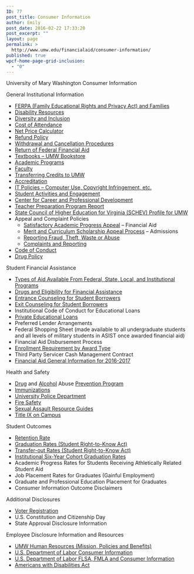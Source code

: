 ```yaml
---
ID: 77
post_title: Consumer Information
author: Emily
post_date: 2016-02-22 17:33:20
post_excerpt: ""
layout: page
permalink: >
  http://www.umw.edu/financialaid/consumer-information/
published: true
wpcf-home-page-grid-inclusion:
  - "0"
---
```

University of Mary Washington Consumer Information

General Institutional Information
<ul>
 	<li><a href="http://www.umw.edu/financialaid/ferpa/">FERPA (Family Educational Rights and Privacy Act) and Families </a></li>
 	<li><a href="http://academics.umw.edu/disability/">Disability Resources </a></li>
 	<li><a href="http://diversity.umw.edu/">Diversity and Inclusion</a></li>
 	<li><a href="http://www.umw.edu/financialaid/process/cost-of-attendance/">Cost of Attendance</a></li>
 	<li><a href="http://adminfinance.umw.edu/umwstatic/financialaid/NetPriceCalculator/npcalc.htm">Net Price Calculator</a></li>
 	<li><a href="http://adminfinance.umw.edu/studentaccounts/refund-policy-and-schedule/">Refund Policy</a></li>
 	<li><a href="http://academics.umw.edu/registrar/ferpa-policies-procedures-services/withdrawal-procedures/">Withdrawal and Cancellation Procedures</a></li>
 	<li><a href="http://www.umw.edu/financialaid/process/leaving/return-of-funds/">Return of Federal Financial Aid</a></li>
 	<li><a href="https://bookstore.umw.edu/site_textbook_reservations.asp">Textbooks – UMW Bookstore</a></li>
 	<li><a href="https://academics.umw.edu/">Academic Programs</a></li>
 	<li><a href="http://www.umw.edu/directory/employee-type/faculty/">Faculty</a></li>
 	<li><a href="http://academics.umw.edu/registrar/transfer-information/">Transferring Credits to UMW </a></li>
 	<li><a href="http://www.umw.edu/about/fast-facts/accreditations/">Accreditation</a></li>
 	<li><a href="http://technology.umw.edu/it-policies/">IT Policies – Computer Use, Copyright Infringement, etc. </a></li>
 	<li><a href="http://students.umw.edu/studentactivities/">Student Activities and Engagement</a></li>
 	<li><a href="http://www.umw.edu/careercenter/">Center for Career and Professional Development</a></li>
 	<li><a href="https://title2.ed.gov/Public/Report/PrintReport.aspx?Year=2013&amp;StateID=51">Teacher Preparation Program Report</a></li>
 	<li><a href="http://research.schev.edu/iprofile.asp?UID=232681">State Council of Higher Education for Virginia (SCHEV) Profile for UMW</a></li>
 	<li>Appeal and Complaint Policies
<ul>
 	<li><a href="http://www.umw.edu/financialaid/eligibility/satisfactory-academic-progress/">Satisfactory Academic Progress Appeal</a> – Financial Aid</li>
 	<li><a href="http://www.umw.edu/financialaid/eligibility/merit-curriculum-scholarship-appeal-process/">Merit and Curriculum Scholarship Appeal Process</a> – Admissions</li>
 	<li><a href="http://president.umw.edu/audit/fraud-theft-waste-or-abuse/">Reporting Fraud, Theft, Waste or Abuse</a></li>
 	<li><a href="http://diversity.umw.edu/title-ix/complaints-survivors/">Complaints and Reporting</a></li>
</ul>
</li>
 	<li><a href="http://students.umw.edu/judicialaffairs/the-judicial-system/code-of-conduct/">Code of Conduct</a></li>
 	<li><a href="http://students.umw.edu/judicialaffairs/drug-policies/#Policy">Drug Policy</a></li>
</ul>
Student Financial Assistance
<ul>
 	<li><a href="http://www.umw.edu/financialaid/types/">Types of Aid Available From Federal, State, Local, and Institutional Programs</a></li>
 	<li><a href="http://students.umw.edu/judicialaffairs/drug-policies/#Financial">Drugs and Eligibility for Financial Assistance</a></li>
 	<li><a href="https://studentloans.gov/myDirectLoan/index.action">Entrance Counseling for Student Borrowers</a></li>
 	<li><a href="https://studentloans.gov/myDirectLoan/index.action">Exit Counseling for Student Borrowers</a></li>
 	<li>Institutional Code of Conduct for Educational Loans</li>
 	<li><a href="http://www.umw.edu/financialaid/types/loans/private/">Private Educational Loans</a></li>
 	<li>Preferred Lender Arrangements</li>
 	<li>Federal Shopping Sheet (made available to all undergraduate students and all levels of military students in ASIST once awarded financial aid)</li>
 	<li>Financial Aid Disbursement Process</li>
 	<li><a href="http://www.umw.edu/financialaid/eligibility/enrollment-requirements/">Enrollment Requirement by Award Type</a></li>
 	<li>Third Party Servicer Cash Management Contract</li>
 	<li><a href="http://www.umw.edu/financialaid/wp-content/uploads/sites/31/2016/03/2016-2017GeneralInformation.pdf">Financial Aid General Information for 2016-2017</a></li>
</ul>
Health and Safety
<ul>
 	<li><a href="http://www.samhsa.gov/prevention/">Drug</a> and <a href="http://www.collegedrinkingprevention.gov/">Alcohol</a> Abuse <a href="http://www.drugabuse.gov/">Prevention Program</a></li>
 	<li><a href="https://students.umw.edu/healthcenter/health-info/immunizations/">Immunizations</a></li>
 	<li><a href="http://www.umw.edu/police/">University Police Department</a></li>
 	<li><a href="http://www.umw.edu/police/2016-annual-security-report/fire-safety/">Fire Safety</a></li>
 	<li><a href="http://diversity.umw.edu/title-ix/resource-guides-downloads/">Sexual Assault Resource Guides</a></li>
 	<li><a href="http://diversity.umw.edu/title-ix/on-campus/">Title IX on Campus</a></li>
</ul>
Student Outcomes
<ul>
 	<li><a href="http://nces.ed.gov/collegenavigator/?q=University+of+Mary+Washington&amp;s=all&amp;id=232681">Retention Rate</a></li>
 	<li><a href="http://nces.ed.gov/collegenavigator/?q=University+of+Mary+Washington&amp;s=all&amp;id=232681">Graduation Rates (Student Right-to-Know Act)</a></li>
 	<li><a href="http://nces.ed.gov/collegenavigator/?q=University+of+Mary+Washington&amp;s=all&amp;id=232681">Transfer-out Rates (Student Right-to-Know Act)</a></li>
 	<li><a href="http://nces.ed.gov/collegenavigator/?q=University+of+Mary+Washington&amp;s=all&amp;id=232681">Institutional Six-Year Cohort Graduation Rates</a></li>
 	<li>Academic Progress Rates for Students Receiving Athletically Related Student Aid</li>
 	<li>Job Placement Rates for Graduates (Gainful Employment)</li>
 	<li>Graduate and Professional Education Placement for Graduates</li>
 	<li>Consumer Information Outcome Disclaimers</li>
</ul>
Additional Disclosures
<ul>
 	<li><a href="https://vote.elections.virginia.gov/VoterInformation">Voter Registration</a></li>
 	<li>U.S. Constitution and Citizenship Day</li>
 	<li>State Approval Disclosure Information</li>
</ul>
Employee Disclosure Information and Resources
<ul>
 	<li><a href="http://adminfinance.umw.edu/hr/">UMW Human Resources (Mission, Policies and Benefits)</a></li>
 	<li><a href="http://www.dol.gov/dol/topic/health-plans/cobra.htm">U.S. Department of Labor Consumer Information</a></li>
 	<li><a href="http://www.dol.gov/WHD/">U.S. Department of Labor FLSA, FMLA and Consumer Information</a></li>
 	<li><a href="http://www.ada.gov/">Americans with Disabilities Act</a></li>
</ul>